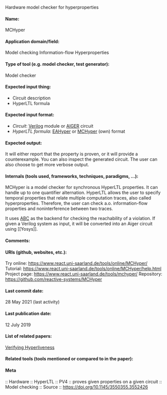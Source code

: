 Hardware model checker for hyperproperties

#### Name:
MCHyper

#### Application domain/field:
Model checking
Information-flow
Hyperproperties

#### Type of tool (e.g. model checker, test generator):
Model checker

#### Expected input thing:
- Circuit description
- HyperLTL formula

#### Expected input format:
- *Circuit*: [Verilog](../../Formats/Verilog.md) module or [AIGER](../../Formats/AIGER.md) circuit
- *HyperLTL formula*: [EAHyper](../EAHyper.md) or [MCHyper](MCHyper.md) (own) format

#### Expected output:
It will either report that the property is proven, or it will provide a counterexample. 
You can also inspect the generated circuit. The user can also choose to get more verbose output.

#### Internals (tools used, frameworks, techniques, paradigms, ...):
MCHyper is a model checker for synchronous HyperLTL properties. It can handle up to one quantifier alternation.
HyperLTL allows the user to specify temporal properties that relate multiple computation traces, also called hyperproperties. Therefore, the user can check a.o. information-flow properties and noninterference between two traces.

It uses [ABC](../Frameworks/ABC.md) as the backend for checking the reachability of a violation.
If given a Verilog system as input, it will be converted into an Aiger circuit using [[Yosys]].

#### Comments:

#### URIs (github, websites, etc.):
Try online: https://www.react.uni-saarland.de/tools/online/MCHyper/
Tutorial: https://www.react.uni-saarland.de/tools/online/MCHyper/help.html
Project page: https://www.react.uni-saarland.de/tools/mchyper/
Repository: https://github.com/reactive-systems/MCHyper

#### Last commit date:
28 May 2021 (last activity)

#### Last publication date:
12 July 2019

#### List of related papers:
[Verifying Hyperliveness](https://doi.org/10.1007/978-3-030-25540-4_7)

#### Related tools (tools mentioned or compared to in the paper):

#### Meta
:: Hardware
:: HyperLTL
:: PV4 :: proves given properties on a given circuit
:: Model checking
:: Source :: https://doi.org/10.1145/3550355.3552426
